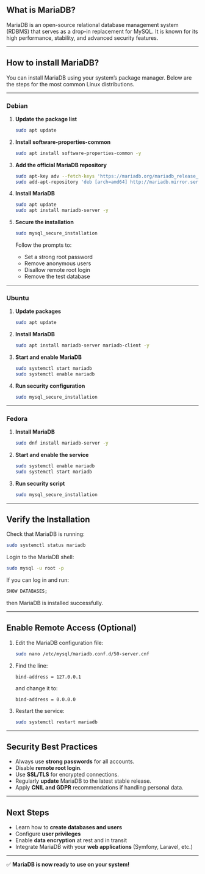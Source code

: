 ## What is MariaDB?

MariaDB is an open-source relational database management system (RDBMS) that serves as a drop-in replacement for MySQL.
It is known for its high performance, stability, and advanced security features.

---

## How to install MariaDB?

You can install MariaDB using your system’s package manager.
Below are the steps for the most common Linux distributions.

---

### Debian

1. **Update the package list**

   ```bash
   sudo apt update
   ```

2. **Install software-properties-common**

   ```bash
   sudo apt install software-properties-common -y
   ```

3. **Add the official MariaDB repository**

   ```bash
   sudo apt-key adv --fetch-keys 'https://mariadb.org/mariadb_release_signing_key.asc'
   sudo add-apt-repository 'deb [arch=amd64] http://mariadb.mirror.server/location mariadb-11.4 main'
   ```

4. **Install MariaDB**

   ```bash
   sudo apt update
   sudo apt install mariadb-server -y
   ```

5. **Secure the installation**

   ```bash
   sudo mysql_secure_installation
   ```

   Follow the prompts to:

   * Set a strong root password
   * Remove anonymous users
   * Disallow remote root login
   * Remove the test database

---

### Ubuntu

1. **Update packages**

   ```bash
   sudo apt update
   ```

2. **Install MariaDB**

   ```bash
   sudo apt install mariadb-server mariadb-client -y
   ```

3. **Start and enable MariaDB**

   ```bash
   sudo systemctl start mariadb
   sudo systemctl enable mariadb
   ```

4. **Run security configuration**

   ```bash
   sudo mysql_secure_installation
   ```

---

### Fedora

1. **Install MariaDB**

   ```bash
   sudo dnf install mariadb-server -y
   ```

2. **Start and enable the service**

   ```bash
   sudo systemctl enable mariadb
   sudo systemctl start mariadb
   ```

3. **Run security script**

   ```bash
   sudo mysql_secure_installation
   ```

---

## Verify the Installation

Check that MariaDB is running:

```bash
sudo systemctl status mariadb
```

Login to the MariaDB shell:

```bash
sudo mysql -u root -p
```

If you can log in and run:

```sql
SHOW DATABASES;
```

then MariaDB is installed successfully.

---

## Enable Remote Access (Optional)

1. Edit the MariaDB configuration file:

   ```bash
   sudo nano /etc/mysql/mariadb.conf.d/50-server.cnf
   ```
2. Find the line:

   ```
   bind-address = 127.0.0.1
   ```

   and change it to:

   ```
   bind-address = 0.0.0.0
   ```
3. Restart the service:

   ```bash
   sudo systemctl restart mariadb
   ```

---

## Security Best Practices

* Always use **strong passwords** for all accounts.
* Disable **remote root login**.
* Use **SSL/TLS** for encrypted connections.
* Regularly **update** MariaDB to the latest stable release.
* Apply **CNIL and GDPR** recommendations if handling personal data.

---

## Next Steps

* Learn how to **create databases and users**
* Configure **user privileges**
* Enable **data encryption** at rest and in transit
* Integrate MariaDB with your **web applications** (Symfony, Laravel, etc.)

---

✅ **MariaDB is now ready to use on your system!**
